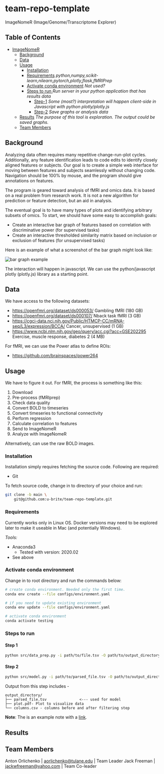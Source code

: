 # team-repo-template
ImageNomeR (Image/Genome/Transcriptome Explorer)

## Table of Contents

- [ImageNomeR](#team-repo-template)
    - [Background](#Background)
    - [Data](#data)
    - [Usage](#usage)
        - [Installation](#installation)
        - [Requirements](#requirements) _python,numpy,scikit-learn,nilearn,pytorch,plotly,flask,fMRIPrep_
        - [Activate conda environment](#activate-conda-environment) _Not used?_
        - [Steps to run ](#steps-to-run) _Run server in your python application that has results data_
            - [Step-1](#step-1) _Some (most?) interpretation will happen client-side in Javascript with python plotly/plotly.js_
            - [Step-2](#step-2) _Save graphs or analysis data_
    - [Results](#results) _The purpose of this tool is exploration. The output could be saved graphs._
    - [Team Members](#team-members)

## Background

Analyzing data often requires many repetitive change-run-plot cycles. Additionally, any feature identification leads to code edits to identify closely aligned features or subjects. Our goal is to create a simple web interface for moving between features and subjects seamlessly without changing code. Navigation should be 100% by mouse, and the program should give annotations on features.

The program is geared toward analysis of fMRI and omics data. It is based on a real problem from research work. It is not a new algorithm for prediction or feature detection, but an aid in analysis.

The eventual goal is to have many types of plots and identifying arbitrary subsets of omics. To start, we should have some easy to accomplish goals:

- Create an interactive bar graph of features based on correlation with discriminative power (for supervised tasks)
- Create an interactive thresholded similarity matrix based on inclusion or exclusion of features (for unsupervised tasks)

Here is an example of what a screenshot of the bar graph might look like:

![bar graph example](/images/bar_graph_example.png')

The interaction will happen in javascript. We can use the python/javascript plotly (plotly.js) library as a starting point.

## Data

We have access to the following datasets:

- https://openfmri.org/dataset/ds000053/ Gambling fMRI (180 GB)
- https://openfmri.org/dataset/ds000107/ Nback task fMRI (3 GB)
- https://cgci-data.nci.nih.gov/Public/HTMCP-CC/mRNA-seq/L3/expression/BCCA/ Cancer, unsupervised (1 GB)
- https://www.ncbi.nlm.nih.gov/geo/query/acc.cgi?acc=GSE202295 Exercise, muscle response, diabetes 2 (4 MB)

For fMRI, we can use the Power atlas to define ROIs:

- https://github.com/brainspaces/power264

## Usage

We have to figure it out. For fMRI, the process is something like this:

1. Download
2. Pre-process (fMRIprep)
3. Check data quality
4. Convert BOLD to timeseries
5. Convert timeseries to functional connectivity
6. Perform regression
7. Calculate correlation to features
8. Send to ImageNomeR
9. Analyze with ImageNomeR

Alternatively, can use the raw BOLD images.

### Installation

Installation simply requires fetching the source code. Following are required:

- Git

To fetch source code, change in to directory of your choice and run:

```sh
git clone -b main \
    git@github.com:u-brite/team-repo-template.git
```

### Requirements

Currently works only in Linux OS. Docker versions may need to be explored later to make it useable in Mac (and
potentially Windows).

*Tools:*

- Anaconda3
    - Tested with version: 2020.02
- See above

### Activate conda environment

Change in to root directory and run the commands below:

```sh
# create conda environment. Needed only the first time.
conda env create --file configs/environment.yaml

# if you need to update existing environment
conda env update --file configs/environment.yaml

# activate conda environment
conda activate testing
```

### Steps to run

#### Step 1

```sh
python src/data_prep.py -i path/to/file.tsv -O path/to/output_directory
```

#### Step 2

```sh
python src/model.py -i path/to/parsed_file.tsv -O path/to/output_directory
```

Output from this step includes -

```directory
output_directory/
├── parsed_file.tsv               <--- used for model
├── plot.pdf- Plot to visualize data
└── columns.csv - columns before and after filtering step

```

**Note**: The is an example note with a [link](https://github.com/u-brite/team-repo-template).


## Results

## Team Members

Anton Orlichenko | aorlichenko@tulane.edu | Team Leader
Jack Freeman | jackwfreeman@yahoo.com | Team Co-leader

